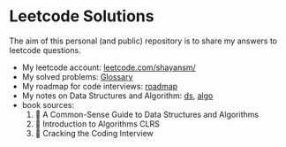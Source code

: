 # Leetcode Solutions

The aim of this personal (and public) repository is to share my answers to leetcode questions.

- My leetcode account: [leetcode.com/shayansm/](https://leetcode.com/shayansm/)
- My solved problems: [Glossary](./glossary.md)
- My roadmap for code interviews: [roadmap](./src/interview_prep/InterviewRoadmap.md)
- My notes on Data Structures and Algorithm: [ds](./src/lib/dataStructures.md), [algo](./src/lib/algorithms.md)
- book sources:
  1. 📘 A Common-Sense Guide to Data Structures and Algorithms
  2. 📙 Introduction to Algorithms CLRS
  3. 📗 Cracking the Coding Interview
